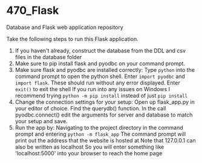 # 470_Flask
Database and Flask web application repository

Take the following steps to run this Flask application.
1) If you haven't already, construct the database from the DDL and csv files in the database folder
2) Make sure to pip install flask and pyodbc on your command prompt.
3) Make sure flask and pyodbc are installed correctly: 
        Type `python` into the command prompt to open the python shell. 
        Enter `import pyodbc` and `import flask`. These should run without any error displayed.
        Enter `exit()` to exit the shell
        If you run into any issues on Windows I recommend trying `python -m pip install` instead of just `pip install`
4) Change the connection settings for your setup:
        Open up flask_app.py in your editor of choice. Find the querydb() function.
        In the call pyodbc.connect() edit the arguments for server and database to match your setup and save.
5) Run the app by: 
        Navigating to the project directory in the command prompt and entering `python -m flask_app`
        The command prompt will print out the address that the website is hosted at
        Note that 127.0.0.1 can also be written as localhost
        So you will enter something like 'localhost:5000' into your browser to reach the home page
